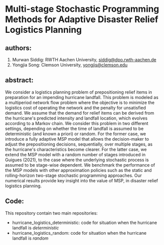 # Multi-stage Stochastic Programming Methods for Adaptive Disaster Relief Logistics Planning
## authors:
  1. Murwan Siddig: RWTH Aachen University, [siddig@dpo.rwth-aachen.de](siddig@dpo.rwth-aachen.de)
  2. Yongjia Song:  Clemson University, [yongjis@clemson.edu](yongjis@clemson.edu)
## abstract:
We consider a logistics planning problem of prepositioning relief items in preparation for an impending hurricane landfall. This problem is modeled as a multiperiod network flow problem where the objective is to minimize the logistics cost of operating the network and the penalty for unsatisfied demand. We assume that the demand for relief items can be derived from the hurricane's predicted intensity and landfall location, which evolves according to a Markov chain. We consider this problem in two different settings, depending on whether the time of landfall is assumed to be deterministic (and known a priori) or random. For the former case, we introduce a fully adaptive MSP model that allows the decision-maker to adjust the prepositioning decisions, sequentially, over multiple stages, as the hurricane's characteristics become clearer. For the latter case, we extend the MSP model with a random number of stages introduced in Guigues (2021), to the case where the underlying stochastic process is assumed to be stage-wise dependent. We benchmark the performance of the MSP models with other approximation policies such as the static and rolling-horizon two-stage stochastic programming approaches. Our numerical results provide key insight into the value of MSP, in disaster relief logistics planning.

## Code:
This repository contain two main repositories:
- hurricane_logistics_deterministic: code for situation when the hurricane landfall is *deterministic*  
- hurricane_logistics_random: code for situation when the hurricane landfall is *random*
